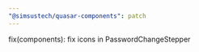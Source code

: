 ```yaml
---
"@simsustech/quasar-components": patch
---
```


fix(components): fix icons in PasswordChangeStepper
